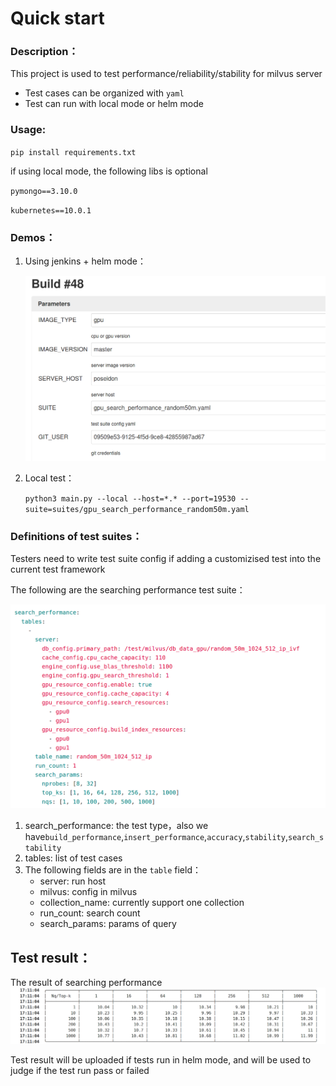 # Quick start

### Description：

This project is used to test performance/reliability/stability for milvus server
- Test cases can be organized with `yaml`
- Test can run with local mode or helm mode

### Usage:
`pip install requirements.txt`

if using local mode, the following libs is optional

`pymongo==3.10.0` 

`kubernetes==10.0.1`

### Demos：

1. Using jenkins + helm mode：

   ![](assets/Parameters.png)

2. Local test：

   `python3 main.py --local --host=*.* --port=19530 --suite=suites/gpu_search_performance_random50m.yaml`

### Definitions of test suites：

Testers need to write test suite config if adding a customizised test into the current test framework

The following are the searching performance test suite：

![](assets/gpu_search_performance_random50m-yaml.png)

1. search_performance: the test type，also we have`build_performance`,`insert_performance`,`accuracy`,`stability`,`search_stability`
2. tables: list of test cases
3. The following fields are in the `table` field：
   - server: run host
   - milvus: config in milvus
   - collection_name: currently support one collection
   - run_count: search count
   - search_params: params of query

## Test result：

The result of searching performance![](assets/milvus-nightly-performance-new-jenkins.png)

Test result will be uploaded if tests run in helm mode, and will be used to judge if the test run pass or failed
